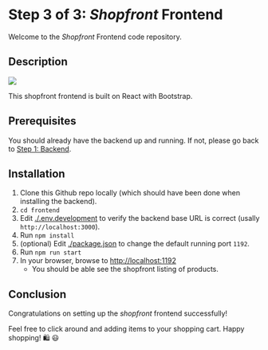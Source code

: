 # Step 3 of 3: *Shopfront* Frontend

Welcome to the *Shopfront* Frontend code repository.

## Description

<p>
<img src="https://myshopproductsimages.s3.ap-southeast-1.amazonaws.com/archi-frontend-shop.png" />
</p>

This shopfront frontend is built on React with Bootstrap. 

## Prerequisites

You should already have the backend up and running. If not, please go back to [Step 1: Backend](../backend/).

## Installation

1. Clone this Github repo locally (which should have been done when installing the backend).
2. `cd frontend`
3. Edit [./.env.development](./.env.development) to verify the backend base URL is correct (usally `http://localhost:3000`).
4. Run `npm install`
5. (optional) Edit [./package.json](./package.json) to change the default running port `1192`.
6. Run `npm run start`
7. In your browser, browse to [http://localhost:1192](http://localhost:1192)
   - You should be able see the shopfront listing of products.

## Conclusion

Congratulations on setting up the *shopfront* frontend successfully! 

Feel free to click around and adding items to your shopping cart. Happy shopping! 🛍️ 😃
